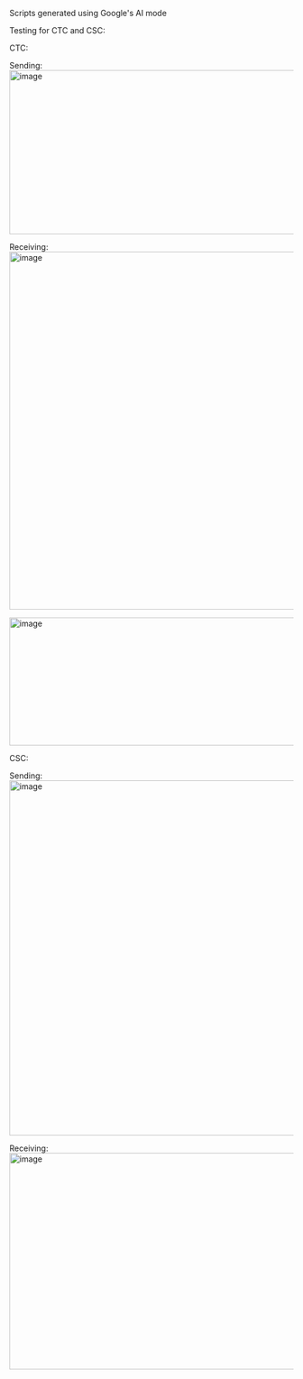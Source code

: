 Scripts generated using Google's AI mode


Testing for CTC and CSC:

CTC:

Sending:
<img width="960" height="291" alt="image" src="https://github.com/user-attachments/assets/1758bda3-f9c0-401f-bf45-21ee6e035bd7" />



Receiving:
<img width="1105" height="635" alt="image" src="https://github.com/user-attachments/assets/faaf8365-c188-4d3c-8b69-643a42aadb73" />

<img width="1075" height="227" alt="image" src="https://github.com/user-attachments/assets/710cc74c-030d-409a-9b4c-658d1d6f2074" />






CSC:

Sending:
<img width="1228" height="630" alt="image" src="https://github.com/user-attachments/assets/600785e1-58e2-43ad-b8ab-1a5f0a401895" />



Receiving:
<img width="888" height="384" alt="image" src="https://github.com/user-attachments/assets/f0ef4f93-bd65-45be-918c-c4dd0840cd05" />

